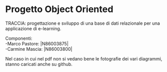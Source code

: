 # Progetto Object Oriented

TRACCIA: progettazione e sviluppo di una base di dati relazionale per una applicazione di e-learning.

Componenti:\
-Marco Pastore: |N86003875|\
-Carmine Mascia: |N86003800|

Nel caso in cui nel pdf non si vedano bene le fotografie dei vari diagrammi, stanno caricati anche su github.
